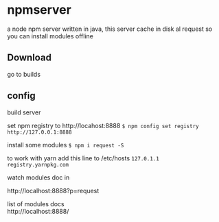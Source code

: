 # npmserver

a node npm server written in java, 
this server cache in disk al request so you can install modules offline

## Download
go to builds 

## config
build server 

set npm registry to http://locahost:8888
``
$ npm config set registry http://127.0.0.1:8888
``

install some modules
``
$ npm i request -S
``

to work with yarn  add this line to /etc/hosts
`
127.0.1.1   registry.yarnpkg.com
`

watch modules doc in 

http://localhost:8888?p=request


list of modules docs  
http://localhost:8888/